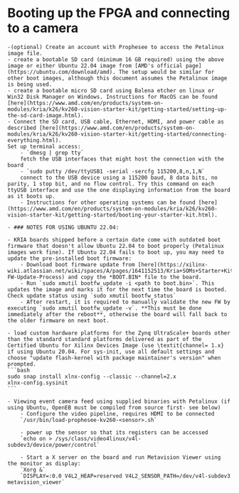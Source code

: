 # Booting up the FPGA and connecting to a camera

    -(optional) Create an account with Prophesee to access the Petalinux image file.
    - create a bootable SD card (minimum 16 GB required) using the above image or either Ubuntu 22.04 image from [AMD's official page](https://ubuntu.com/download/amd). The setup would be similar for other boot images, although this document assumes the Petalinux image is being used.
    - create a bootable micro SD card using Balena etcher on linux or Win32 Disk Manager on Windows. Instructions for MacOS can be found [here](https://www.amd.com/en/products/system-on-modules/kria/k26/kv260-vision-starter-kit/getting-started/setting-up-the-sd-card-image.html).
    - Connect the SD card, USB cable, Ethernet, HDMI, and power cable as described [here](https://www.amd.com/en/products/system-on-modules/kria/k26/kv260-vision-starter-kit/getting-started/connecting-everything.html).
    Set up terminal access:
        - `dmesg | grep tty`
        fetch the USB interfaces that might host the connection with the board
        - `sudo putty /dev/ttyUSB1 -serial -sercfg 115200,8,n,1,N`
        connect to the USB device using a 115200 baud, 8 data bits, no parity, 1 stop bit, and no flow control. Try this command on each ttyUSB interface and use the one displaying information from the board as it boots up.
        - Instructions for other operating systems can be found [here](https://www.amd.com/en/products/system-on-modules/kria/k26/kv260-vision-starter-kit/getting-started/booting-your-starter-kit.html).    
   
    - ### NOTES FOR USING UBUNTU 22.04:
    
    - KRIA boards shipped before a certain date come with outdated boot firmware that doesn't allow Ubuntu 22.04 to boot properly (Petalinux images work fine). If Ubuntu 22.04 fails to boot up, you may need to update the pre-installed boot firmware:    
        - Download boot firmware update from [here](https://xilinx-wiki.atlassian.net/wiki/spaces/A/pages/1641152513/Kria+SOMs+Starter+Kits#Boot-FW-Update-Process) and copy the *BOOT.BIN* file to the board.
        - Run `sudo xmutil bootfw_update -i <path to boot.bin>`. This updates the image and marks it for the next time the board is booted. Check update status using `sudo xmutil bootfw_status`
        - After restart, it is required to manually validate the new FW by executing `sudo xmutil bootfw_update -v`. **This must be done immediately after the reboot**, otherwise the board will fall back to the older firmware on next boot.        
    
    - load custom hardware platforms for the Zynq UltraScale+ boards other than the standard standard platforms delivered as part of the Certified Ubuntu for Xilinx Devices Image (use \textit{channel= 1.x} if using Ubuntu 20.04. For sys-init, use all default settings and choose "update flash-kernel with package maintainer's version" when prompted.
    ```bash
    sudo snap install xlnx-config --classic --channel=2.x
    xlnx-config.sysinit
    ```
   
    - Viewing event camera feed using supplied binaries with Petalinux (if using Ubuntu, OpenEB must be compiled from source first- see below)
        - Configure the video pipeline, requires HDMI to be connected
        `/usr/bin/load-prophesee-kv260-<sensor>.sh`
        
        - power up the sensor so that its registers can be accessed 
        `echo on > /sys/class/video4linux/v4l-subdev3/device/power/control`
        
        - Start a X server on the board and run Metavision Viewer using the monitor as display:   
        `Xorg &`
        `DISPLAY=:0.0 V4L2_HEAP=reserved V4L2_SENSOR_PATH=/dev/v4l-subdev3 metavision_viewer`
        
